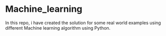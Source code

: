 # Machine_learning
In this repo, i have created the solution for some real world examples using different Machine learning algorithm using Python.
